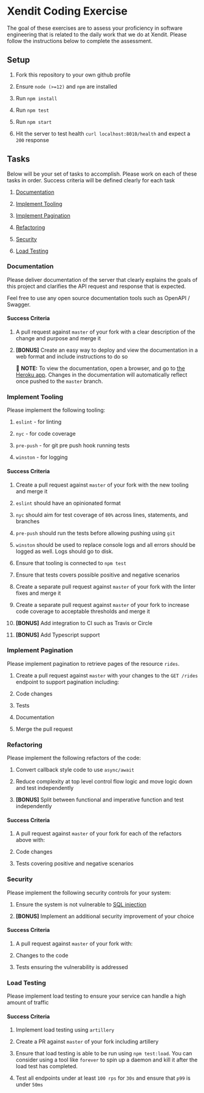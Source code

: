 # Xendit Coding Exercise

The goal of these exercises are to assess your proficiency in software engineering that is related to the daily work that we do at Xendit. Please follow the instructions below to complete the assessment.

## Setup

1. Fork this repository to your own github profile

2. Ensure `node (>=12)` and `npm` are installed

3. Run `npm install`

4. Run `npm test`

5. Run `npm start`

6. Hit the server to test health `curl localhost:8010/health` and expect a `200` response

## Tasks

Below will be your set of tasks to accomplish. Please work on each of these tasks in order. Success criteria will be defined clearly for each task

1. [Documentation](#documentation)

2. [Implement Tooling](#implement-tooling)

3. [Implement Pagination](#implement-pagination)

4. [Refactoring](#refactoring)

5. [Security](#security)

6. [Load Testing](#load-testing)

### Documentation

Please deliver documentation of the server that clearly explains the goals of this project and clarifies the API request and response that is expected.

Feel free to use any open source documentation tools such as OpenAPI / Swagger.

#### Success Criteria

1. A pull request against `master` of your fork with a clear description of the change and purpose and merge it

2. **[BONUS]** Create an easy way to deploy and view the documentation in a web format and include instructions to do so

   📄 **NOTE:** To view the documentation, open a browser, and go to [the Heroku app](https://cm-xendit-tech-exam.herokuapp.com/docs/). Changes in the documentation will automatically reflect once pushed to the `master` branch.

### Implement Tooling

Please implement the following tooling:

1.  `eslint` - for linting

2.  `nyc` - for code coverage

3.  `pre-push` - for git pre push hook running tests

4.  `winston` - for logging

#### Success Criteria

1. Create a pull request against `master` of your fork with the new tooling and merge it

1. `eslint` should have an opinionated format

1. `nyc` should aim for test coverage of `80%` across lines, statements, and branches

1. `pre-push` should run the tests before allowing pushing using `git`

1. `winston` should be used to replace console logs and all errors should be logged as well. Logs should go to disk.

1. Ensure that tooling is connected to `npm test`

1. Ensure that tests covers possible positive and negative scenarios

1. Create a separate pull request against `master` of your fork with the linter fixes and merge it

1. Create a separate pull request against `master` of your fork to increase code coverage to acceptable thresholds and merge it

1. **[BONUS]** Add integration to CI such as Travis or Circle

1. **[BONUS]** Add Typescript support

### Implement Pagination

Please implement pagination to retrieve pages of the resource `rides`.

1. Create a pull request against `master` with your changes to the `GET /rides` endpoint to support pagination including:

1. Code changes

1. Tests

1. Documentation

1. Merge the pull request

### Refactoring

Please implement the following refactors of the code:

1. Convert callback style code to use `async/await`

2. Reduce complexity at top level control flow logic and move logic down and test independently

3. **[BONUS]** Split between functional and imperative function and test independently

#### Success Criteria

1. A pull request against `master` of your fork for each of the refactors above with:

1. Code changes

1. Tests covering positive and negative scenarios

### Security

Please implement the following security controls for your system:

1. Ensure the system is not vulnerable to [SQL injection](https://www.owasp.org/index.php/SQL_Injection)

2. **[BONUS]** Implement an additional security improvement of your choice

#### Success Criteria

1. A pull request against `master` of your fork with:

1. Changes to the code

1. Tests ensuring the vulnerability is addressed

### Load Testing

Please implement load testing to ensure your service can handle a high amount of traffic

#### Success Criteria

1. Implement load testing using `artillery`

1. Create a PR against `master` of your fork including artillery

1. Ensure that load testing is able to be run using `npm test:load`. You can consider using a tool like `forever` to spin up a daemon and kill it after the load test has completed.

1. Test all endpoints under at least `100 rps` for `30s` and ensure that `p99` is under `50ms`
